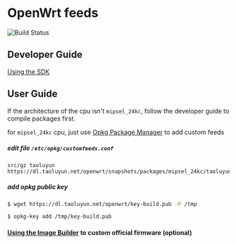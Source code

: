 # OpenWrt feeds

![Build Status](https://github.com/ibrother/openwrt-feeds/workflows/CI/badge.svg)

## Developer Guide

[Using the SDK](https://openwrt.org/docs/guide-developer/using_the_sdk)

## User Guide

If the architecture of the cpu isn't `mipsel_24kc`, follow the developer guide to compile packages first. 

for `mipsel_24kc` cpu, just use [Opkg Package Manager](https://openwrt.org/docs/guide-user/additional-software/opkg) to add custom feeds

##### edit file `/etc/opkg/customfeeds.conf` 


```
src/gz taoluyun https://dl.taoluyun.net/openwrt/snapshots/packages/mipsel_24kc/taoluyun
```

##### add opkg public key

```bash
$ wget https://dl.taoluyun.net/openwrt/key-build.pub -P /tmp

$ opkg-key add /tmp/key-build.pub
```

#### [Using the Image Builder](https://openwrt.org/docs/guide-user/additional-software/imagebuilder) to custom official firmware (optional)
